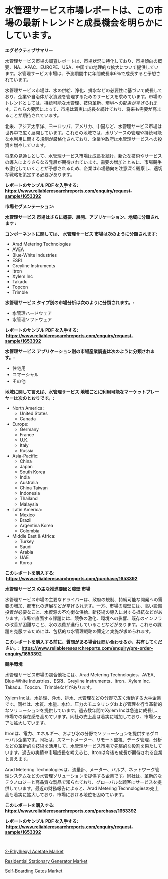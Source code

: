 <p><h1>水管理サービス市場レポートは、この市場の最新トレンドと成長機会を明らかにしています。</h1></p><p><strong>エグゼクティブサマリー</strong></p>
<p><p>水管理サービス市場の調査レポートは、市場状況に特化しており、市場傾向の概要、NA、APAC、EUROPE、USA、中国での地理的な拡大について提供しています。水管理サービス市場は、予測期間中に年間成長率6％で成長すると予想されています。</p><p>水管理サービス市場は、水の供給、浄化、排水などの必要性に基づいて成長しており、企業や自治体が水資源を管理するためのサービスを求めています。市場のトレンドとしては、持続可能な水管理、技術革新、環境への配慮が挙げられます。これらの要因によって、市場は着実に成長を続けており、将来も需要が高まることが期待されています。</p><p>北米、アジア太平洋、ヨーロッパ、アメリカ、中国など、水管理サービス市場は世界中で広く展開しています。これらの地域では、水リソースの管理や持続可能な水利用に関する規制が厳格化されており、企業や政府は水管理サービスへの投資を増やしています。</p><p>将来の見通しとして、水管理サービス市場は成長を続け、新たな技術やサービスの導入によりさらなる発展が期待されています。需要の増加とともに、市場競争も激化していくことが予想されるため、企業は市場動向を注意深く観察し、適切な戦略を策定する必要があります。</p></p>
<p><strong>レポートのサンプル PDF を入手する: <a href="https://www.reliableresearchreports.com/enquiry/request-sample/1653392">https://www.reliableresearchreports.com/enquiry/request-sample/1653392</a></strong></p>
<p><strong>市場セグメンテーション:</strong></p>
<p><strong> 水管理サービス 市場はさらに概要、展開、アプリケーション、地域に分類されます :</strong></p>
<p><strong>コンポーネントに関しては、 水管理サービス 市場は次のように分類されます: &nbsp;</strong></p>
<p><ul><li>Arad Metering Technologies</li><li>AVEA</li><li>Blue-White Industries</li><li>ESRI</li><li>Greyline Instruments</li><li>Itron</li><li>Xylem Inc</li><li>Takadu</li><li>Topcon</li><li>Trimble</li></ul></p>
<p><strong> 水管理サービス タイプ別の市場分析は次のように分類されます。:</strong></p>
<p><ul><li>水管理ハードウェア</li><li>水管理ソフトウェア</li></ul></p>
<p><strong>レポートのサンプル PDF を入手する: &nbsp;<a href="https://www.reliableresearchreports.com/enquiry/request-sample/1653392">https://www.reliableresearchreports.com/enquiry/request-sample/1653392</a></strong></p>
<p><strong> 水管理サービス アプリケーション別の市場産業調査は次のように分類されます。:</strong></p>
<p><ul><li>住宅用</li><li>コマーシャル</li><li>その他</li></ul></p>
<p><strong>地域に関して言えば、水管理サービス 地域ごとに利用可能なマーケットプレーヤーは次のとおりです。:</strong></p>
<p><ul>
    <li>
        North America:
        <ul>
            <li>United States</li>
            <li>Canada</li>
        </ul>
    </li>
    <li>
        Europe:
        <ul>
            <li>Germany</li>
            <li>France</li>
            <li>U.K.</li>
            <li>Italy</li>
            <li>Russia</li>
        </ul>
    </li>
    <li>
        Asia-Pacific:
        <ul>
            <li>China</li>
            <li>Japan</li>
            <li>South Korea</li>
            <li>India</li>
            <li>Australia</li>
            <li>China Taiwan</li>
            <li>Indonesia</li>
            <li>Thailand</li>
            <li>Malaysia</li>
        </ul>
    </li>
    <li>
        Latin America:
        <ul>
            <li>Mexico</li>
            <li>Brazil</li>
            <li>Argentina Korea</li>
            <li>Colombia</li>
        </ul>
    </li>
    <li>
        Middle East & Africa:
        <ul>
            <li>Turkey</li>
            <li>Saudi</li>
            <li>Arabia</li>
            <li>UAE</li>
            <li>Korea</li>
        </ul>
    </li>
    </ul></p>
<p><strong>このレポートを購入する: &nbsp;<a href="https://www.reliableresearchreports.com/purchase/1653392">https://www.reliableresearchreports.com/purchase/1653392</a></strong></p>
<p><strong>水管理サービス の主な推進要因と障壁 市場</strong></p>
<p><p>水管理サービス市場の主要なドライバーは、政府の規制、持続可能な開発への需要の増加、都市化の進展などが挙げられます。一方、市場の障壁には、高い設備投資が必要なこと、水資源の不均衡な供給、新技術の導入に対する抵抗などがあります。市場で直面する課題には、競争の激化、環境への影響、既存のインフラの改善が困難なこと、水の浪費が進行していることなどがあります。これらの課題を克服するためには、包括的な水管理戦略の策定と実施が求められます。</p></p>
<p><strong>このレポートを購入する前に、質問がある場合は問い合わせるか、共有してください。:&nbsp; <a href="https://www.reliableresearchreports.com/enquiry/pre-order-enquiry/1653392">https://www.reliableresearchreports.com/enquiry/pre-order-enquiry/1653392</a></strong></p>
<p><strong>競争環境</strong></p>
<p><p>水管理サービス市場の競合他社には、Arad Metering Technologies、AVEA、Blue-White Industries、ESRI、Greyline Instruments、Itron、Xylem Inc、Takadu、Topcon、Trimbleなどがあります。</p><p>Xylem Incは、水処理、浄水、排水、水管理などの分野で広く活動する大手企業です。同社は、水質、水量、水位、圧力のモニタリングおよび管理を行う革新的なソリューションを提供しています。過去数年間でXylem Incは急速に成長し、市場での存在感を高めています。同社の売上高は着実に増加しており、市場シェアも拡大しています。</p><p>Itronは、電力、エネルギー、および水の分野でソリューションを提供するグローバル企業です。同社は、スマートメーター、リモート監視、データ管理、分析などの革新的な技術を活用して、水管理サービス市場で先駆的な役割を果たしています。過去の実績や市場成長を考えると、Itronは今後も成長が期待される企業と言えます。</p><p>Arad Metering Technologiesは、流量計、メーター、バルブ、ネットワーク管理システムなどの水管理ソリューションを提供する企業です。同社は、革新的なテクノロジーと高品質な製品で知られており、グローバルな顧客にサービスを提供しています。最近の財務報告によると、Arad Metering Technologiesの売上高も着実に拡大しており、市場における地位を固めています。</p></p>
<p><strong>このレポートを購入する: &nbsp; <a href="https://www.reliableresearchreports.com/purchase/1653392">https://www.reliableresearchreports.com/purchase/1653392</a></strong></p>
<p><strong>レポートのサンプル PDF を入手する: &nbsp;<a href="https://www.reliableresearchreports.com/enquiry/request-sample/1653392">https://www.reliableresearchreports.com/enquiry/request-sample/1653392</a></strong><strong></strong></p>
<p>&nbsp;</p>
<p><p><a href="https://www.linkedin.com/pulse/2-ethylhexyl-acetate-market-furnish-information-size-0ehwe?trackingId=SbMaoZXTflvMQz9Tyc4ikw%3D%3D">2-Ethylhexyl Acetate Market</a></p><p><a href="https://www.linkedin.com/pulse/residential-stationary-generator-market-challenges-opportunities-ti66e?trackingId=QA0MUWPCLp%2F8Ly0oLXvVfw%3D%3D">Residential Stationary Generator Market</a></p><p><a href="https://www.linkedin.com/pulse/decoding-self-boarding-gates-market-deep-dive-latest-f4hxf?trackingId=msYB37DwyWhhphax%2FjwrIQ%3D%3D">Self-Boarding Gates Market</a></p></p>